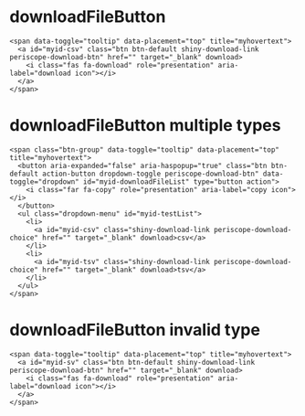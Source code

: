 # downloadFileButton

    <span data-toggle="tooltip" data-placement="top" title="myhovertext">
      <a id="myid-csv" class="btn btn-default shiny-download-link periscope-download-btn" href="" target="_blank" download>
        <i class="fas fa-download" role="presentation" aria-label="download icon"></i>
      </a>
    </span>

# downloadFileButton multiple types

    <span class="btn-group" data-toggle="tooltip" data-placement="top" title="myhovertext">
      <button aria-expanded="false" aria-haspopup="true" class="btn btn-default action-button dropdown-toggle periscope-download-btn" data-toggle="dropdown" id="myid-downloadFileList" type="button action">
        <i class="far fa-copy" role="presentation" aria-label="copy icon"></i>
      </button>
      <ul class="dropdown-menu" id="myid-testList">
        <li>
          <a id="myid-csv" class="shiny-download-link periscope-download-choice" href="" target="_blank" download>csv</a>
        </li>
        <li>
          <a id="myid-tsv" class="shiny-download-link periscope-download-choice" href="" target="_blank" download>tsv</a>
        </li>
      </ul>
    </span>

# downloadFileButton invalid type

    <span data-toggle="tooltip" data-placement="top" title="myhovertext">
      <a id="myid-sv" class="btn btn-default shiny-download-link periscope-download-btn" href="" target="_blank" download>
        <i class="fas fa-download" role="presentation" aria-label="download icon"></i>
      </a>
    </span>

